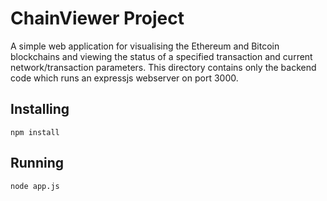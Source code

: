 
# ChainViewer Project
A simple web application for visualising the Ethereum and Bitcoin blockchains and viewing the status of a specified transaction and current network/transaction parameters. This directory contains only the backend code which runs an expressjs webserver on port 3000.


## Installing 

	npm install

## Running 

	node app.js

